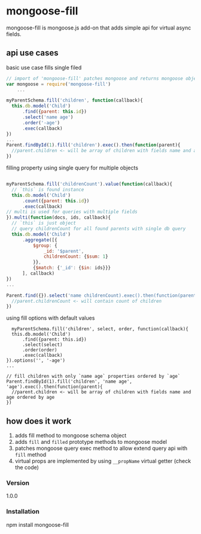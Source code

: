 # mongoose-fill

mongoose-fill is mongoose.js add-on that adds simple api for virtual async fields.

## api use cases

basic use case fills single filed

  ```javascript
  // import of 'mongoose-fill' patches mongoose and returns mongoose object, so you can do:
  var mongoose = require('mongoose-fill')
      ...
  
  myParentSchema.fill('children', function(callback){
    this.db.model('Child')
        .find({parent: this.id})
        .select('name age')
        .order('-age')
        .exec(callback)
  })
  ...
  Parent.findById(1).fill('children').exec().then(function(parent){
    //parent.children <- will be array of children with fields name and age ordered by age
  })
  ```
  
  filling property using single query for multiple objects
  ```javascript
 
  myParentSchema.fill('childrenCount').value(function(callback){
    // `this` is found instance
    this.db.model('Child')
        .count({parent: this.id})
        .exec(callback)
  // multi is used for queries with multiple fields
  }).multi(function(docs, ids, callback){
    // `this` is just object 
    // query childrenCount for all found parents with single db query
    this.db.model('Child')
        .aggregate([{
            $group: {
                _id: '$parent',
                childrenCount: {$sum: 1}
            }},
            {$match: {'_id': {$in: ids}}}
        ], callback)
  })
  ...
 
  Parent.find({}).select('name childrenCount).exec().then(function(parents){
    //parent.childrenCount <- will contain count of children
  })
  ```
  
  using fill options with default values
  ```
    myParentSchema.fill('children', select, order, function(callback){
    this.db.model('Child')
        .find({parent: this.id})
        .select(select)
        .order(order)
        .exec(callback)
  }).options('', '-age')
  ...
  
  // fill children with only `name age` properties ordered by `age`
  Parent.findById(1).fill('children', 'name age', 'age').exec().then(function(parent){
    //parent.children <- will be array of children with fields name and age ordered by age
  })
  ```
  
  ## how does it work
 
  1) adds fill method to mongoose schema object 
  2) adds `fill` and `filled` prototype methods to mongoose model 
  3) patches mongoose query exec method to allow extend query api with `fill` method
  4) virtual props are implemented by using `__propName` virtual getter (check the code)
  
 

### Version
1.0.0

### Installation

npm install mongoose-fill